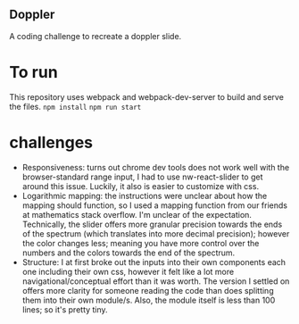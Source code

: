 ## Doppler

A coding challenge to recreate a doppler slide.

# To run
This repository uses webpack and webpack-dev-server to build and serve the files.
`npm install`
`npm run start`

# challenges
  - Responsiveness: turns out chrome dev tools does not work well with the browser-standard range input, I had to use nw-react-slider to get around this issue. Luckily, it also is easier to customize with css.
  - Logarithmic mapping: the instructions were unclear about how the mapping should function, so I used a mapping function from our friends at mathematics stack overflow. I'm unclear of the expectation. Technically, the slider offers more granular precision towards the ends of the spectrum (which translates into more decimal precision); however the color changes less; meaning you have more control over the numbers and the colors towards the end of the spectrum.
  - Structure: I at first broke out the inputs into their own components each one including their own css, however it felt like a lot more navigational/conceptual effort than it was worth. The version I settled on offers more clarity for someone reading the code than does splitting them into their own module/s. Also, the module itself is less than 100 lines; so it's pretty tiny.



